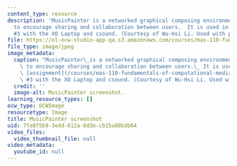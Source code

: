 ```yaml
---
content_type: resource
description: 'MusicPainter is a networked graphical composing environment which aims
  to encourage sharing and collaboration between users.  It is used in class assignment
  #3 with the XO Laptop and csound. (Courtesy of Wu-Hsi Li. Used with permission.)'
file: https://ol-ocw-studio-app-qa.s3.amazonaws.com/courses/mas-110-fundamentals-of-computational-media-design-fall-2008/7fe8f5b93e4d612a8d3ecb15a88bdb64_mas-110f08-th.jpg
file_type: image/jpeg
image_metadata:
  caption: "MusicPainter\_is a networked graphical composing environment which aims\
    \ to encourage sharing and collaboration between users.\_ It is used in class\
    \ [assignment](/courses/mas-110-fundamentals-of-computational-media-design-fall-2008/pages/assignments/_index)\
    \ #3 with the XO Laptop and csound. (Courtesy of Wu-Hsi Li. Used with permission.)"
  credit: ''
  image-alt: MusicPainter screenshot.
learning_resource_types: []
ocw_type: OCWImage
resourcetype: Image
title: MusicPainter screenshot
uid: 7fe8f5b9-3e4d-612a-8d3e-cb15a88bdb64
video_files:
  video_thumbnail_file: null
video_metadata:
  youtube_id: null
---
```

